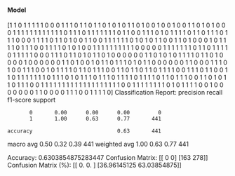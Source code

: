 #### Model
[1 1 0 1 1 1 1 1 0 0 0 1 1 1 0 1 1 0 1 1 0 1 0 1 0 1 1 0 1 0 0 1 0 0 1 0 0
 1 1 0 1 0 1 0 0 0 1 1 1 1 1 1 1 1 1 1 1 1 0 1 1 1 0 1 1 1 1 1 1 1 0 1 1 0
 0 1 1 1 0 1 0 1 1 1 1 0 1 1 0 1 1 1 0 1 1 1 0 0 0 1 1 1 1 0 1 1 0 1 0 0 1
 1 0 0 1 1 1 1 1 1 0 1 0 1 0 1 1 0 0 1 1 0 1 0 0 0 1 0 1 1 1 1 0 1 1 1 0 0
 1 1 1 1 0 1 0 1 0 0 1 1 1 1 1 1 1 1 1 1 0 0 0 0 0 1 1 1 1 1 1 1 0 1 1 0 1
 1 1 1 0 1 1 1 1 1 0 0 0 1 1 1 0 1 1 0 1 0 1 1 0 1 0 0 0 0 0 0 1 1 0 1 0 1
 0 1 1 1 1 0 1 1 0 1 0 0 0 0 1 0 0 0 0 0 0 1 1 0 1 0 0 1 0 1 1 0 1 1 1 0 1
 0 1 1 0 0 0 0 0 0 1 1 0 0 0 1 1 1 0 1 0 0 1 1 1 0 0 1 0 1 1 1 1 0 1 1 0 1
 1 1 0 0 1 1 0 1 1 0 1 1 0 1 1 1 1 0 0 1 1 1 0 1 1 0 0 1 1 0 1 1 1 1 1 1 1
 0 1 1 1 0 1 0 1 1 1 0 1 1 1 0 1 1 1 1 0 1 1 1 1 0 1 1 0 1 1 1 0 0 1 1 0 1
 0 1 1 0 1 1 1 0 0 1 1 1 1 1 1 1 1 1 1 1 1 1 1 1 1 1 1 1 0 0 1 1 1 1 1 1 1
 1 0 1 0 1 1 1 1 0 0 1 0 0 0 0 0 0 0 1 1 0 0 0 0 1 1 1 0 0 1 1 1 1 0]
Classification Report:
              precision    recall  f1-score   support

           0       0.00      0.00      0.00         0
           1       1.00      0.63      0.77       441

    accuracy                           0.63       441
   macro avg       0.50      0.32      0.39       441
weighted avg       1.00      0.63      0.77       441

Accuracy: 0.6303854875283447
Confusion Matrix:
[[  0   0]
 [163 278]]
Confusion Matrix (%):
[[ 0.          0.        ]
 [36.96145125 63.03854875]]

